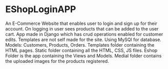 # EShopLoginAPP
An E-Commerce Website that enables user to login and sign up for their account. On logging in user sees products that can be added to the user cart. App made in Django which has crud operations enabled for customer edits. Templates are not self made for the site. Using MySQl for database. Models: Customers, Products, Orders.
Templates folder containing the HTML pages. Static folder containing all the HTML, CSS, JS files. Eshop Folder is the app containing the Views and Models. 
Medial folder contains the uploaded images for the products registered. 